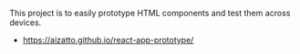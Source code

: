 This project is to easily prototype HTML components and test them across devices.

- https://aizatto.github.io/react-app-prototype/